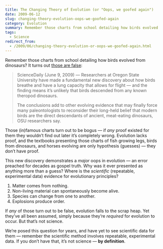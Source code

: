 ```yaml
---
title: The Changing Theory of Evolution (or "Oops, we goofed again")
date: 2009-06-12
slug: changing-theory-evolution-oops-we-goofed-again
category: Evolution
summary: Remember those charts from school detailing how birds evolved from dinosaurs? It turns out those are false.
tags: 
  - Science
redirect_from:
  - /2009/06/changing-theory-evolution-or-oops-we-goofed-again.html
---
```




Remember those charts from school detailing how birds evolved from
dinosaurs? It turns out [those are false](http://www.sciencedaily.com/releases/2009/06/090609092055.htm):

<blockquote>
<p>ScienceDaily (June 9, 2009) — Researchers at Oregon State University have made a fundamental new discovery about how birds breathe and have a lung capacity that allows for flight — and the finding means it’s unlikely that birds descended from any known theropod&nbsp;dinosaurs.</p>
<p>The conclusions add to other evolving evidence that may finally force many paleontologists to reconsider their long-held belief that modern birds are the direct descendants of ancient, meat-eating dinosaurs, OSU researchers&nbsp;say.</p>
</blockquote>

Those (in)famous charts turn out to be bogus — if *any* proof existed
for them they wouldn’t find out later it’s completely wrong. Evolution
lacks proof, and the textbooks presenting those charts of fish growing
legs, birds from dinosaurs, and horses evolving are only hypothesis
(guesses) — they don’t have proof.

This new discovery demonstrates a *major* oops in evolution — an error
preached for decades as gospel truth. Why was it ever presented as
anything more than a guess? Where is the *scientific* (repeatable,
experimental data) evidence for evolutionary principles?

1.  Matter comes from nothing.
2.  Non-living material can spontaneously become alive.
3.  Species can change from one to another.
4.  Explosions produce order.

If *any* of those turn out to be false, evolution falls to the scrap
heap. Yet they’ve all been assumed, simply because they’re *required*
for evolution to occur. But that’s not science.

We’re posed this question for years, and have yet to see scientific data
for them — remember the scientific method involves repeatable,
experimental data. If you don’t have that, it’s not science — **by
definition**.
